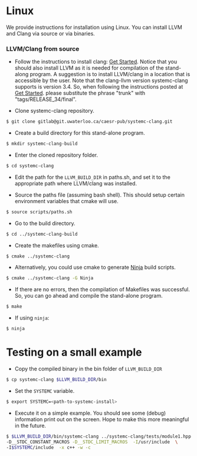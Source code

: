 # Linux

We provide instructions for installation using Linux. 
You can install LLVM and Clang via source or via binaries. 

### LLVM/Clang from source 

* Follow the instructions to install clang: [Get Started](http://clang.llvm.org/get_started.html). Notice that you should also install LLVM as it is needed for compilation of the stand-along program. A suggestion is to install LLVM/clang in a location that is accessible by the user.
Note that the clang-llvm version systemc-clang supports is version 3.4. So, when following the instructions posted at [Get Started](http://clang.llvm.org/get_started.html). please substitute the phrase "trunk" with "tags/RELEASE_34/final".
 
* Clone systemc-clang repository.
```bash  
$ git clone gitlab@git.uwaterloo.ca/caesr-pub/systemc-clang.git
```

* Create a build directory for this stand-alone program.
```bash
$ mkdir systemc-clang-build
```

* Enter the cloned repository folder.
```bash
$ cd systemc-clang
```

* Edit the path for the `LLVM_BUILD_DIR` in paths.sh, and set it to the appropriate path where LLVM/clang was installed.

* Source the paths file (assuming bash shell).  This should setup certain environment variables that cmake will use.
```bash
$ source scripts/paths.sh
```

* Go to the build directory.
```bash
$ cd ../systemc-clang-build
```

* Create the makefiles using cmake.  
```bash
$ cmake ../systemc-clang
```
* Alternatively, you could use cmake to generate [Ninja](https://ninja-build.org) build scripts.
```bash
$ cmake ../systemc-clang -G Ninja
```

* If there are no errors, then the compilation of Makefiles was successful.  So, you can go ahead and compile the stand-alone program.
```bash
$ make
```

* If using `ninja`:
```bash
$ ninja
```

Testing on a small example
==========================
* Copy the compiled binary in the bin folder of `LLVM_BUILD_DIR`
```bash
$ cp systemc-clang $LLVM_BUILD_DIR/bin
```
* Set the `SYSTEMC` variable.
```bash
$ export SYSTEMC=<path-to-systemc-install>
```

* Execute it on a simple example.  You should see some (debug) information print out on the screen.  Hope to make this more meaningful in the future.
```bash 
$ $LLVM_BUILD_DIR/bin/systemc-clang ../systemc-clang/tests/module1.hpp -- \
-D__STDC_CONSTANT_MACROS -D__STDC_LIMIT_MACROS  -I/usr/include  \
-I$SYSTEMC/include  -x c++ -w -c
```


